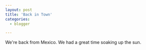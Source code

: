 ```yaml
---
layout: post
title: 'Back in Town'
categories:
  - blogger

---
```


We're back from Mexico.  We had a great time soaking up the sun.
